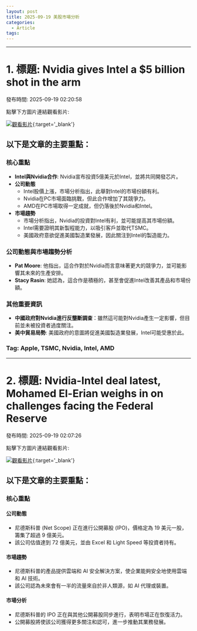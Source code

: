 ```yaml
---
layout: post
title: 2025-09-19 美股市場分析
categories:
  - Article
tags:
---
```


---
# 1. 標題: Nvidia gives Intel a $5 billion shot in the arm
發布時間: 2025-09-19 02:20:58

點擊下方圖片連結觀看影片:

 [![觀看影片](https://i.ytimg.com/vi/UOvcVbzX6CU/sddefault.jpg)](https://www.youtube.com/watch?v=UOvcVbzX6CU){:target='_blank'}

## 以下是文章的主要重點：

### 核心重點

*   **Intel與Nvidia合作**: Nvidia宣布投資5億美元於Intel，並將共同開發芯片。
*   **公司動態**
    *   Intel股價上漲，市場分析指出，此舉對Intel的市場份額有利。
    *   Nvidia在PC市場面臨挑戰，但此合作增加了其競爭力。
    *   AMD在PC市場取得一定成就，但仍落後於Nvidia和Intel。
*   **市場趨勢**
    *   市場分析指出，Nvidia的投資對Intel有利，並可能提高其市場份額。
    *   Intel需要證明其新製程能力，以吸引客戶並取代TSMC。
    *   美國政府意欲促進美國製造業發展，因此關注到Intel的製造能力。

### 公司動態與市場趨勢分析

*   **Pat Moore**: 他指出，這合作對於Nvidia而言意味著更大的競爭力，並可能影響其未來的生產安排。
*   **Stacy Rasin**: 她認為，這合作是積極的，甚至會促進Intel改善其產品和市場份額。

### 其他重要資訊

*   **中國政府對Nvidia進行反壟斷調查**：雖然這可能對Nvidia產生一定影響，但目前並未被投資者過度關注。
*   **美中貿易局勢**: 美國政府的意圖將促進美國製造業發展，Intel可能受惠於此。

### Tag: Apple, TSMC, Nvidia, Intel, AMD

---
# 2. 標題: Nvidia-Intel deal latest, Mohamed El-Erian weighs in on challenges facing the Federal Reserve
發布時間: 2025-09-19 02:07:26

點擊下方圖片連結觀看影片:

 [![觀看影片](https://i.ytimg.com/vi/i6kl1BKvSGM/sddefault.jpg)](https://www.youtube.com/watch?v=i6kl1BKvSGM){:target='_blank'}

## 以下是文章的主要重點：

### 核心重點
#### 公司動態
* 尼德斯科普 (Net Scope) 正在進行公開募股 (IPO)，價格定為 19 美元一股，籌集了超過 9 億美元。
* 該公司估值達到 72 億美元，並由 Excel 和 Light Speed 等投資者持有。

#### 市場趨勢
* 尼德斯科普的產品提供雲端和 AI 安全解決方案，使企業能夠安全地使用雲端和 AI 技術。
* 該公司認為未來會有一半的流量來自於非人類源，如 AI 代理或裝置。

#### 市場分析
* 尼德斯科普的 IPO 正在與其他公開募股同步進行，表明市場正在恢復活力。
* 公開募股將使該公司獲得更多關注和認可，進一步推動其業務發展。

